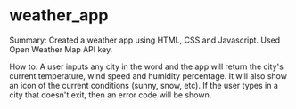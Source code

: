 # weather_app

Summary: Created a weather app using HTML, CSS and Javascript. Used Open Weather Map API key. 

How to: A user inputs any city in the word and the app will return the city's current temperature, wind speed and humidity percentage. It will also show an icon of the current conditions (sunny, snow, etc). If the user types in a city that doesn't exit, then an error code will be shown.
